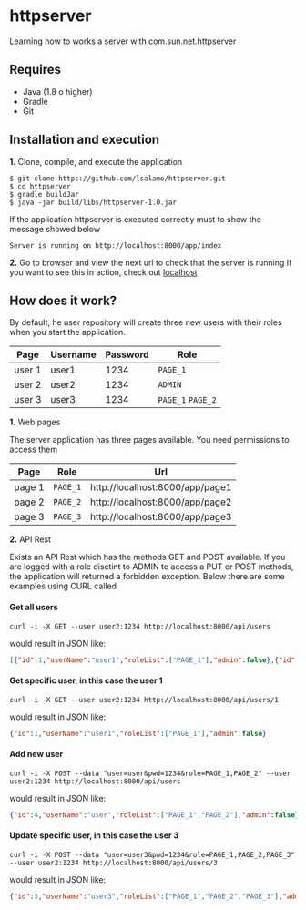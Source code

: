 # httpserver
Learning how to works a server with com.sun.net.httpserver

## Requires
* Java (1.8 o higher)
* Gradle
* Git

## Installation and execution

**1.** Clone, compile, and execute the application
```
$ git clone https://github.com/lsalamo/httpserver.git
$ cd httpserver
$ gradle buildJar
$ java -jar build/libs/httpserver-1.0.jar
```
If the application httpserver is executed correctly must to show the message showed below
```
Server is running on http://localhost:8000/app/index
```
**2.** Go to browser and view the next url to check that the server is running
If you want to see this in action, check out [localhost](http://localhost:8000/app/index)

## How does it work?

By default, he user repository will create three new users with their roles when you start the application.

| Page | Username | Password | Role |
| --- | --- | --- | --- |
| user 1 | user1 | 1234 | `PAGE_1` |
| user 2 | user2 | 1234 | `ADMIN` |
| user 3 | user3 | 1234 | `PAGE_1` `PAGE_2` |

**1.** Web pages

The server application has three pages available. You need permissions to access them

| Page | Role | Url |
| --- | --- | --- |
| page 1 | `PAGE_1` | http://localhost:8000/app/page1 |
| page 2 | `PAGE_2` | http://localhost:8000/app/page2 |
| page 3 | `PAGE_3` | http://localhost:8000/app/page3 |

**2.** API Rest

Exists an API Rest which has the methods GET and POST available. If you are logged with a role disctint to ADMIN to access a PUT or POST methods, the application will returned a forbidden exception. Below there are some examples using CURL called 

#### Get all users

```
curl -i -X GET --user user2:1234 http://localhost:8000/api/users
```

would result in JSON like:

```json
[{"id":1,"userName":"user1","roleList":["PAGE_1"],"admin":false},{"id":2,"userName":"user2","roleList":["ADMIN"],"admin":true},{"id":3,"userName":"user3","roleList":["PAGE_1","PAGE_2"],"admin":false}
```

#### Get specific user, in this case the user 1

```
curl -i -X GET --user user2:1234 http://localhost:8000/api/users/1
```

would result in JSON like:

```json
{"id":1,"userName":"user1","roleList":["PAGE_1"],"admin":false}
```

#### Add new user

```
curl -i -X POST --data "user=user&pwd=1234&role=PAGE_1,PAGE_2" --user user2:1234 http://localhost:8000/api/users
```

would result in JSON like:

```json
{"id":4,"userName":"user","roleList":["PAGE_1","PAGE_2"],"admin":false}
```
#### Update specific user, in this case the user 3

```
curl -i -X POST --data "user=user3&pwd=1234&role=PAGE_1,PAGE_2,PAGE_3" --user user2:1234 http://localhost:8000/api/users/3
```

would result in JSON like:

```json
{"id":3,"userName":"user3","roleList":["PAGE_1","PAGE_2","PAGE_3"],"admin":false}
```

